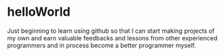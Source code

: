 # helloWorld
Just beginning to learn using github so that I can start making projects of my own and earn valuable feedbacks and lessons from other experienced programmers and in process become a better programmer myself.
